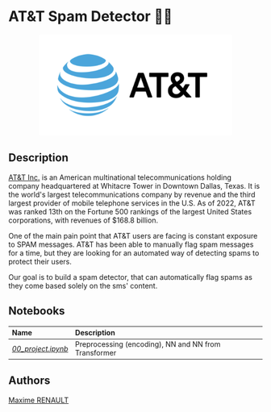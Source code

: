 # AT&T Spam Detector 🕵️‍♀️

<center><img src='./data/logo.png' height='200'></center>

## Description

[AT&T Inc.](https://www.att.com/) is an American multinational telecommunications holding company headquartered at Whitacre Tower in Downtown Dallas, Texas. It is the world's largest telecommunications company by revenue and the third largest provider of mobile telephone services in the U.S. As of 2022, AT&T was ranked 13th on the Fortune 500 rankings of the largest United States corporations, with revenues of $168.8 billion.

One of the main pain point that AT&T users are facing is constant exposure to SPAM messages. AT&T has been able to manually flag spam messages for a time, but they are looking for an automated way of detecting spams to protect their users.

Our goal is to build a spam detector, that can automatically flag spams as they come based solely on the sms' content.

## Notebooks

| Name | Description |
|:-|:-|
| <ins>_00_project.ipynb_</ins> | Preprocessing (encoding), NN and NN from Transformer |

## Authors

[Maxime RENAULT](https://github.com/qxzjy)